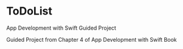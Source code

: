 # ToDoList
App Development with Swift Guided Project 
<p>Guided Project from Chapter 4 of App Development with Swift Book</p>
